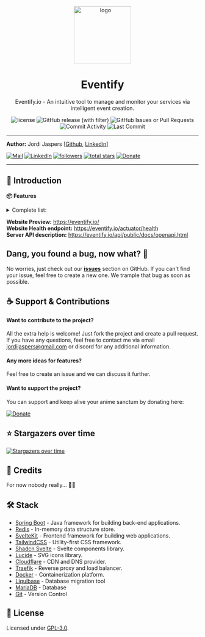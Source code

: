 <p align="center">
    <img width="150px" src="https://github.com/Jordi-Jaspers/eventify/blob/develop/client/src/lib/images/eventify-logo.png" alt="logo"/>
    <h1 align="center">Eventify</h1>
</p>
<p align="center">Eventify.io - An intuitive tool to manage and monitor your services via intelligent event creation.</p>
<p align="center">
    <img alt="license" src="https://img.shields.io/github/license/Jordi-Jaspers/Eventify"> 
    <img alt="GitHub release (with filter)" src="https://img.shields.io/github/v/release/Jordi-Jaspers/Eventify?sort=semver">
    <img alt="GitHub Issues or Pull Requests" src="https://img.shields.io/github/issues/Jordi-Jaspers/Eventify?color=red">
    <img src="https://img.shields.io/github/commit-activity/m/Jordi-Jaspers/Eventify" alt="Commit Activity" >
    <img src="https://img.shields.io/github/last-commit/Jordi-Jaspers/Eventify" alt="Last Commit" >
</p>

---

**Author:** Jordi Jaspers [[Github](https://github.com/Jordi-Jaspers "Github Page"), [Linkedin](https://www.linkedin.com/in/jordi-jaspers/ "Linkedin Page")]
<p align="left">
<a href="https://ie.linkedin.com/in/jordi-jaspers">
 <img alt="Mail" title="Connect via email" src="https://img.shields.io/badge/Gmail-D14836?style=for-the-badge&logo=gmail&logoColor=white"/></a>
<a href="https://ie.linkedin.com/in/jordi-jaspers">
 <img alt="LinkedIn" title="Connect on LinkedIn" src="https://img.shields.io/badge/LinkedIn-0077B5?style=for-the-badge&logo=linkedin&logoColor=white"/></a>
<a href="https://github.com/Jordi-Jaspers?tab=followers">
 <img alt="followers" title="Follow me on Github" src="https://custom-icon-badges.demolab.com/github/followers/Jordi-Jaspers?color=236ad3&labelColor=1155ba&style=for-the-badge&logo=person-add&label=Follow&logoColor=white"/></a>
<a href="https://github.com/Jordi-Jaspers?tab=repositories&sort=stargazers">
 <img alt="total stars" title="Total stars on GitHub" src="https://custom-icon-badges.demolab.com/github/stars/Jordi-Jaspers?color=55960c&style=for-the-badge&labelColor=488207&logo=star"/></a>
<a href="https://donate.stripe.com/4gw5mfcbu3yo4kUaEE">
    <img alt="Donate" title="Donate" src="https://img.shields.io/badge/Donate-Stripe-FF69B4?style=for-the-badge&logo=stripe&logoColor=white"/></a>
</p>

---

## 📝 Introduction

**📦 Features**
<details>
<summary>Complete list:</summary>

[//]: # (Add a list of features here)

- [ ] **...**
</details>

**Website Preview:** https://eventify.io/  
**Website Health endpoint:** https://eventify.io/actuator/health  
**Server API description:** https://eventify.io/api/public/docs/openapi.html

## Dang, you found a bug, now what? 🐞

No worries, just check out our [**issues**](https://github.com/Jordi-Jaspers/Eventify) section on GitHub. If you can't find your issue, feel free to create a new one. We trample that bug as soon as possible.

## ☕️ Support & Contributions

#### Want to contribute to the project?
All the extra help is welcome! Just fork the project and create a pull request. If you have any questions, feel free to contact me via email <jordijaspers@gmail.com> or discord for any additional information.

#### Any more ideas for features?
Feel free to create an issue and we can discuss it further.

#### Want to support the project?
You can support and keep alive your anime sanctum by donating here:

<p>
    <a href="https://donate.stripe.com/4gw5mfcbu3yo4kUaEE">
        <img alt="Donate" title="Donate" src="https://img.shields.io/badge/Donate-Stripe-FF69B4?style=for-the-badge&logo=stripe&logoColor=white"/>
    </a>
</p>

## ⭐ Stargazers over time
[![Stargazers over time](https://starchart.cc/Jordi-Jaspers/Eventify.svg?variant=adaptive)](https://starchart.cc/Jordi-Jaspers/Eventify)

## 🙌 Credits

For now nobody really... 🤷‍♂️

## 🛠️ Stack

- [Spring Boot](https://spring.io/projects/spring-boot) - Java framework for building back-end applications.
- [Redis](https://redis.io/) - In-memory data structure store.
- [SvelteKit](https://kit.svelte.dev/) - Frontend framework for building web applications.
- [TailwindCSS](https://tailwindcss.com/) - Utility-first CSS framework.
- [Shadcn Svelte](https://www.shadcn-svelte.com/) - Svelte components library.
- [Lucide](https://lucide.dev/) - SVG icons library.
- [Cloudflare](https://www.cloudflare.com/) - CDN and DNS provider.
- [Traefik](https://traefik.io/) - Reverse proxy and load balancer.
- [Docker](https://www.docker.com/) - Containerization platform.
- [Liquibase](https://www.liquibase.org/) - Database migration tool
- [MariaDB](https://mariadb.org/) - Database
- [Git](https://git-scm.com/) - Version Control

## 📜 License

Licensed under [GPL-3.0](https://www.gnu.org/licenses/gpl-3.0.html#license-text).
